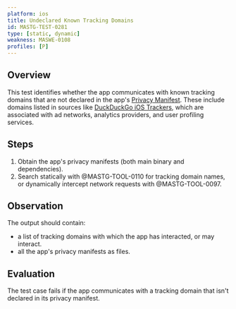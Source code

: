 ```yaml
---
platform: ios
title: Undeclared Known Tracking Domains
id: MASTG-TEST-0281
type: [static, dynamic]
weakness: MASWE-0108
profiles: [P]
---
```


## Overview

This test identifies whether the app communicates with known tracking domains that are not declared in the app's [Privacy Manifest](https://developer.apple.com/documentation/bundleresources/privacy_manifest_files). These include domains listed in sources like [DuckDuckGo iOS Trackers](https://github.com/duckduckgo/tracker-blocklists/blob/main/web/v5/ios-tds.json), which are associated with ad networks, analytics providers, and user profiling services.

## Steps

1. Obtain the app's privacy manifests (both main binary and dependencies).
2. Search statically with @MASTG-TOOL-0110 for tracking domain names, or dynamically intercept network requests with @MASTG-TOOL-0097.

## Observation

The output should contain:

- a list of tracking domains with which the app has interacted, or may interact.
- all the app's privacy manifests as files.

## Evaluation

The test case fails if the app communicates with a tracking domain that isn't declared in its privacy manifest.
